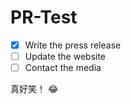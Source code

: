 # PR-Test
- [x] Write the press release
- [ ] Update the website
- [ ] Contact the media

真好笑！ :joy:
